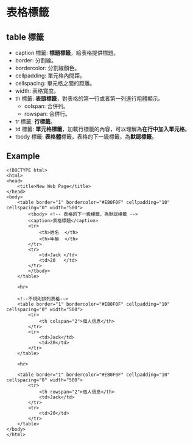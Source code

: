# 表格標籤

## table 標籤
- caption 標籤: **標題標籤**，給表格提供標題。
 - border: 分割線。
 - bordercolor: 分割線顏色。
 - cellpadding: 單元格內間距。
 - cellspacing: 單元格之間的距離。
 - width: 表格寬度。
- th 標籤: **表頭標籤**，對表格的第一行或者第一列進行粗體顯示。
  - colspan: 合併列。
  - rowspan: 合併行。
- tr 標籤: **行標籤**。
- td 標籤: **單元格標籤**，加載行標籤的內容，可以理解為**在行中加入單元格**。
- tbody 標籤: **表格體**標籤，表格的下一級標籤，為**默認標籤**。

## Example
```
<!DOCTYPE html>
<html>
<head>
	<title>New Web Page</title>
</head>
<body>
	<table border="1" bordercolor="#EB0F0F" cellpadding="10" cellspacing="0" width="500">
		<tbody> <!-- 表格的下一級標籤，為默認標籤 -->
		<caption>表格標題</caption>
		<tr>
			<th>姓名  </th>
			<th>年齡  </th>
		</tr>
		<tr>
			<td>Jack </td>
			<td>20   </td>
		</tr>
		</tbody>
	</table>

	<hr>

	<!--不規則排列表格-->
	<table border="1" bordercolor="#EB0F0F" cellpadding="10" cellspacing="0" width="500">
		<tr>
			<th colspan="2">個人信息</th>
		</tr>
		<tr>
			<td>Jack</td>
			<td>20</td>
		</tr>
	</table>
	
	<hr>

	<table border="1" bordercolor="#EB0F0F" cellpadding="10" cellspacing="0" width="500">
		<tr>
			<th rowspan="2">個人信息</th>
			<td>Jack</td>
		</tr>
		<tr>
			<td>20</td>
		</tr>
	</table>
</body>
</html>
```
